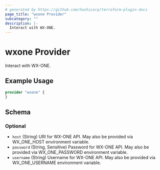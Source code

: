 ```yaml
---
# generated by https://github.com/hashicorp/terraform-plugin-docs
page_title: "wxone Provider"
subcategory: ""
description: |-
  Interact with WX-ONE.
---
```


# wxone Provider

Interact with WX-ONE.

## Example Usage

```terraform
provider "wxone" {
}
```

<!-- schema generated by tfplugindocs -->
## Schema

### Optional

- `host` (String) URI for WX-ONE API. May also be provided via WX_ONE_HOST environment variable.
- `password` (String, Sensitive) Password for WX-ONE API. May also be provided via WX_ONE_PASSWORD environment variable.
- `username` (String) Username for WX-ONE API. May also be provided via WX_ONE_USERNAME environment variable.
